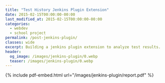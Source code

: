 ```yaml
---
title: "Test History Jenkins Plugin Extension"
date: 2015-02-15T00:00:00-00:00
last_modified_at: 2015-02-15T00:00:00-00:00
categories:
  - webdev
  - school project
permalink: /post-jenkins-plugin/
classes: wide
excerpt: Building a jenkins plugin extension to analyze test results.
header:
  og_image: /images/jenkins-plugin/0.webp
  teaser: /images/jenkins-plugin/0.webp
---
```


{% include pdf-embed.html url="/images/jenkins-plugin/report.pdf" %}
